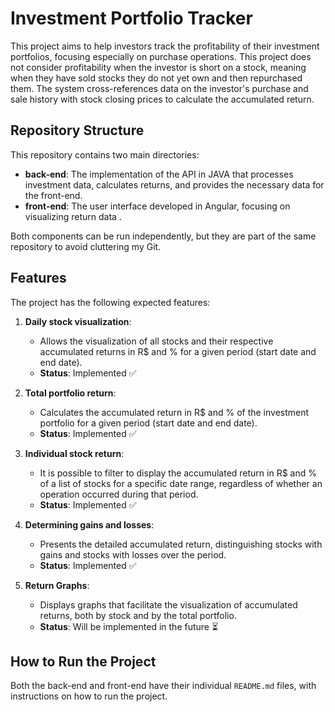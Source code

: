 # Investment Portfolio Tracker

This project aims to help investors track the profitability of their investment portfolios, focusing especially on purchase operations. This project does not consider profitability when the investor is short on a stock, meaning when they have sold stocks they do not yet own and then repurchased them. The system cross-references data on the investor's purchase and sale history with stock closing prices to calculate the accumulated return. <!-- and display performance graphs. -->

## Repository Structure

This repository contains two main directories:

- **back-end**: The implementation of the API in JAVA that processes investment data, calculates returns, and provides the necessary data for the front-end.
- **front-end**: The user interface developed in Angular, focusing on visualizing return data <!-- and graphs-->.

Both components can be run independently, but they are part of the same repository to avoid cluttering my Git.

## Features

The project has the following expected features:

1. **Daily stock visualization**:  
   - Allows the visualization of all stocks and their respective accumulated returns in R$ and % for a given period (start date and end date).  
   - **Status**: Implemented ✅  

2. **Total portfolio return**:  
   - Calculates the accumulated return in R$ and % of the investment portfolio for a given period (start date and end date).  
   - **Status**: Implemented ✅  

3. **Individual stock return**:  
   - It is possible to filter to display the accumulated return in R$ and % of a list of stocks for a specific date range, regardless of whether an operation occurred during that period.  
   - **Status**: Implemented ✅  
   
4. **Determining gains and losses**:
   - Presents the detailed accumulated return, distinguishing stocks with gains and stocks with losses over the period.
   - **Status**: Implemented ✅

5. **Return Graphs**:
   - Displays graphs that facilitate the visualization of accumulated returns, both by stock and by the total portfolio.
   - **Status**: Will be implemented in the future ⏳

## How to Run the Project

Both the back-end and front-end have their individual `README.md` files, with instructions on how to run the project.
